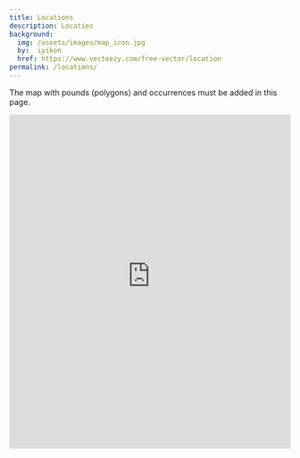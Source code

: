 ```yaml
---
title: Locations
description: Locaties
background:
  img: /assets/images/map_icon.jpg
  by:  iyikon
  href: https://www.vecteezy.com/free-vector/location
permalink: /locations/
---
```



The map with pounds (polygons) and occurrences must be added in this page.

<iframe src="https://raw.githubusercontent.com/inbo/craywatch/main/map/map.html" height="600px" width="100%" style="border:none;"></iframe>
